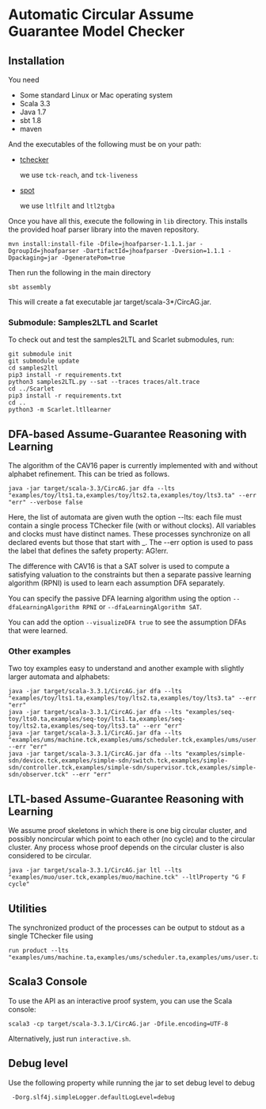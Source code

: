 # Automatic Circular Assume Guarantee Model Checker

## Installation
You need
- Some standard Linux or Mac operating system
- Scala 3.3
- Java 1.7
- sbt 1.8
- maven
  
And the executables of the following must be on your path:
- [tchecker](https://github.com/ticktac-project/tchecker)

  we use `tck-reach`, and `tck-liveness`
- [spot](https://spot.lre.epita.fr/)

  we use `ltlfilt` and `ltl2tgba`
 
Once you have all this, execute the following in `lib` directory. This installs the provided hoaf parser library into the maven repository.

    mvn install:install-file -Dfile=jhoafparser-1.1.1.jar -DgroupId=jhoafparser -DartifactId=jhoafparser -Dversion=1.1.1 -Dpackaging=jar -DgeneratePom=true

Then run the following in the main directory

    sbt assembly

This will create a fat executable jar target/scala-3*/CircAG.jar.

### Submodule: Samples2LTL and Scarlet
To check out and test the samples2LTL and Scarlet submodules, run:

    git submodule init
    git submodule update
    cd samples2ltl
    pip3 install -r requirements.txt
    python3 samples2LTL.py --sat --traces traces/alt.trace
    cd ../Scarlet
    pip3 install -r requirements.txt
    cd ..
    python3 -m Scarlet.ltllearner

## DFA-based Assume-Guarantee Reasoning with Learning
The algorithm of the CAV16 paper is currently implemented with and without alphabet refinement. This can be tried as follows.

    java -jar target/scala-3.3/CircAG.jar dfa --lts "examples/toy/lts1.ta,examples/toy/lts2.ta,examples/toy/lts3.ta" --err "err" --verbose false

Here, the list of automata are given wuth the option --lts: each file must contain a single process TChecker file (with or without clocks).
All variables and clocks must have distinct names. These processes synchronize on all declared events but those that start with _.
The --err option is used to pass the label that defines the safety property: AG!err.

The difference with CAV16 is that a SAT solver is used to compute a satisfying valuation to the constraints but then a separate passive learning algorithm (RPNI) is used to learn each assumption DFA separately.

You can specify the passive DFA learning algorithm using the option `--dfaLearningAlgorithm RPNI` or `--dfaLearningAlgorithm SAT`.

You can add the option `--visualizeDFA true` to see the assumption DFAs that were learned.

### Other examples
Two toy examples easy to understand and another example with slightly larger automata and alphabets:

    java -jar target/scala-3.3.1/CircAG.jar dfa --lts "examples/toy/lts1.ta,examples/toy/lts2.ta,examples/toy/lts3.ta" --err "err"
    java -jar target/scala-3.3.1/CircAG.jar dfa --lts "examples/seq-toy/lts0.ta,examples/seq-toy/lts1.ta,examples/seq-toy/lts2.ta,examples/seq-toy/lts3.ta" --err "err"
    java -jar target/scala-3.3.1/CircAG.jar dfa --lts "examples/ums/machine.tck,examples/ums/scheduler.tck,examples/ums/user.tck" --err "err"
    java -jar target/scala-3.3.1/CircAG.jar dfa --lts "examples/simple-sdn/device.tck,examples/simple-sdn/switch.tck,examples/simple-sdn/controller.tck,examples/simple-sdn/supervisor.tck,examples/simple-sdn/observer.tck" --err "err"

## LTL-based Assume-Guarantee Reasoning with Learning
We assume proof skeletons in which there is one big circular cluster, and possibly noncircular which point to each other (no cycle) and to the circular cluster.
Any process whose proof depends on the circular cluster is also considered to be circular.

    java -jar target/scala-3.3.1/CircAG.jar ltl --lts "examples/muo/user.tck,examples/muo/machine.tck" --ltlProperty "G F cycle"

## Utilities
The synchronized product of the processes can be output to stdout as a single TChecker file using

    run product --lts "examples/ums/machine.ta,examples/ums/scheduler.ta,examples/ums/user.ta"

## Scala3 Console
To use the API as an interactive proof system, you can use the Scala console:

    scala3 -cp target/scala-3.3.1/CircAG.jar -Dfile.encoding=UTF-8

Alternatively, just run `interactive.sh`.

## Debug level
Use the following property while running the jar to set debug level to debug
    
     -Dorg.slf4j.simpleLogger.defaultLogLevel=debug